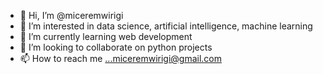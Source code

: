 - 👋 Hi, I’m @miceremwirigi
- 👀 I’m interested in data science, artificial intelligence, machine learning
- 🌱 I’m currently learning web development
- 💞️ I’m looking to collaborate on python projects
- 📫 How to reach me ...miceremwirigi@gmail.com

<!---
miceremwirigi/miceremwirigi is a ✨ special ✨ repository because its `README.md` (this file) appears on your GitHub profile.
You can click the Preview link to take a look at your changes.
--->

